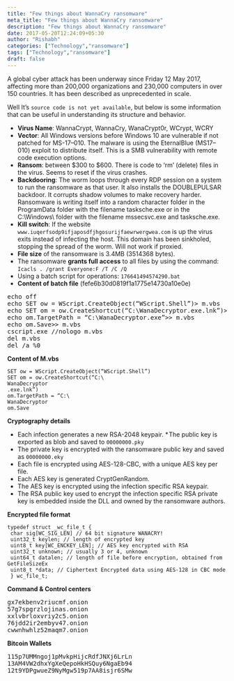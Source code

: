 ```yaml
---
title: "Few things about WannaCry ransomware"
meta_title: "Few things about WannaCry ransomware"
description: "Few things about WannaCry ransomware"
date: 2017-05-20T12:24:09+05:30
author: "Rishabh"
categories: ["Technology","ransomware"]
tags: ["Technology","ransomware"]
draft: false
---
```


A global cyber attack has been underway since Friday 12 May 2017, affecting more than 200,000 organizations and 230,000 computers in over 150 countries. It has been described as unprecedented in scale.

Well It’s ```source code is not yet available```, but below is some information that can be useful in understanding its structure and behavior.

* **Virus Name**: WannaCrypt, WannaCry, WanaCrypt0r, WCrypt, WCRY
* **Vector**: All Windows versions before Windows 10 are vulnerable if not patched for MS-17–010. The malware is using the EternalBlue (MS17–010) exploit to distribute itself. This is a SMB vulnerability with remote code execution options.
* **Ransom**: between $300 to $600. There is code to ‘rm’ (delete) files in the virus. Seems to reset if the virus crashes.
* **Backdooring**: The worm loops through every RDP session on a system to run the ransomware as that user. It also installs the DOUBLEPULSAR backdoor. It corrupts shadow volumes to make recovery harder. Ransomware is writing itself into a random character folder in the ProgramData folder with the filename tasksche.exe or in the C:\Windows\ folder with the filename mssecsvc.exe and tasksche.exe.
* **Kill switch**: If the website ``www.iuqerfsodp9ifjaposdfjhgosurijfaewrwergwea.com`` is up the virus exits instead of infecting the host. This domain has been sinkholed, stopping the spread of the worm. Will not work if proxied.
* **File size** of the ransomware is 3.4MB (3514368 bytes).
* The ransomware **grants full access** to all files by using the command:
     ``Icacls . /grant Everyone:F /T /C /Q``
* Using a batch script for operations:
     ``176641494574290.bat``
* **Content of batch file** (fefe6b30d0819f1a1775e14730a10e0e)

<pre>
echo off
echo SET ow = WScript.CreateObject(“WScript.Shell”)> m.vbs
echo SET om = ow.CreateShortcut(“C:\WanaDecryptor.exe.lnk”)>> m.vbs
echo om.TargetPath = “C:\WanaDecryptor.exe”>> m.vbs
echo om.Save>> m.vbs
cscript.exe //nologo m.vbs
del m.vbs
del /a %0
</pre>


**Content of M.vbs**


	SET ow = WScript.CreateObject(“WScript.Shell”)
	SET om = ow.CreateShortcut(“C:\
	WanaDecryptor
	.exe.lnk”)
	om.TargetPath = “C:\
	WanaDecryptor
	om.Save


**Cryptography details**

* Each infection generates a new RSA-2048 keypair.
* The public key is exported as blob and saved to ``00000000.pky``
* The private key is encrypted with the ransomware public key and saved as ``00000000.eky``
* Each file is encrypted using AES-128-CBC, with a unique AES key per file.
* Each AES key is generated CryptGenRandom.
* The AES key is encrypted using the infection specific RSA keypair.
* The RSA public key used to encrypt the infection specific RSA private key is embedded inside the DLL and owned by the ransomware authors.


**Encrypted file format**

	typedef struct _wc_file_t {
	 char sig[WC_SIG_LEN] // 64 bit signature WANACRY!
	 uint32_t keylen; // length of encrypted key
	 uint8_t key[WC_ENCKEY_LEN]; // AES key encrypted with RSA
	 uint32_t unknown; // usually 3 or 4, unknown
	 uint64_t datalen; // length of file before encryption, obtained from GetFileSizeEx
	 uint8_t *data; // Ciphertext Encrypted data using AES-128 in CBC mode
	 } wc_file_t;



**Command & Control centers**
<pre>
gx7ekbenv2riucmf.onion
57g7spgrzlojinas.onion
xxlvbrloxvriy2c5.onion
76jdd2ir2embyv47.onion
cwwnhwhlz52maqm7.onion
</pre>

**Bitcoin Wallets**
<pre>
115p7UMMngoj1pMvkpHijcRdfJNXj6LrLn
13AM4VW2dhxYgXeQepoHkHSQuy6NgaEb94
12t9YDPgwueZ9NyMgw519p7AA8isjr6SMw
</pre>

